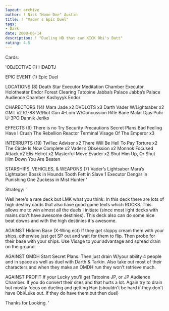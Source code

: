 ```yaml
---
layout: archive
author: ! Nick "Home One" Austin
title: ! "Vader s Epic Duel"
tags:
- Dark
date: 2000-06-14
description: ! "Dueling HD that can KICK Obi's Butt"
rating: 4.5
---
```

Cards: 

'OBJECTIVE (1)
HDADTJ

EPIC EVENT (1)
Epic Duel

LOCATIONS (8)
Death Star
Executor Meditation Chamber
Executor Holotheater
Endor Forest Clearing
Tatooine Jabba’s Palace
Jabba’s Palace Audience Chamber
Kashyyyk
Endor

CHARECTORS (14)
Mara Jade x2
DVDLOTS x3
Darth Vader W/Lightsaber x2
GMT x2
IG-88 W/Riot Gun
4-Lom W/Concussion Rifle
Bane Malar
Djas Puhr
U-3PO
Dannik Jeriko

EFFECTS (9)
There is no Try
Security Precautions
Secret Plans
Bad Feeling Have I
Crush The Rebellion
Reactor Terminal
Visage Of The Emperor x3

INTERRUPTS (19)
Twi’lec Advisor x2
There Will Be Hell To Pay
Torture x2
The Circle Is Now Complete x2
Vader’s Obsession x2
Monnok
Focused Attack x2
Elis Helrot x2
Masterful Move
Evader x2
Shut Him Up, Or Shut Him Down
You Are Beaten

STARSHIPS, VEHICLES, & WEAPONS (7)
Vader’s Lightsaber
Mara’s Lightsaber
Bossk in Hounds Tooth
Fett in Slave 1
Executor
Dengar in Punishing One
Zuckess in Mist Hunter
'

Strategy: '

Well here's a rare deck but LMK what you think.
In this deck there are lots of high destiny cards that also have good game texts which ROCKS. This allows me to win almost all the duels I initiate (since most light decks with mains don't have awesome destinies). This deck also can do some nice beat downs and with the high destinies it's awesome.

AGAINST Hidden Base (X-Wing ect) If they get sloppy cream them with your ships, otherwise just get SP out and wait for them to flip. Then probe for their base with your ships. Use Visage to your advantage and spread drain on the ground.

AGAINST OMDH Start Secret Plans. Then just drain W/your ability 4 people and in space as well as duel with Darth & Tarkin. Also take out most of their characters and when they make an OMDH run they won't retrieve much.

AGAINST PROFIT If your Lucky you'll get Tatooine JP, or JP Audience Chamber. If you do convert their sites and that hurts a lot. Again try to drain but mostly focus on dueling and getting Han (shouldn't be hard if they don't have Obi/Luke out. If they do have them out then duel)

Thanks for Looking.
'
